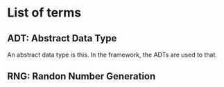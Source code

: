 # List of terms

<h2><a id="abstract_data_type">ADT: Abstract Data Type</a></h2>

An abstract data type is this. In the framework, the ADTs are used to that.

<h2><a id="abstract_data_type">RNG: Randon Number Generation</a></h2>


